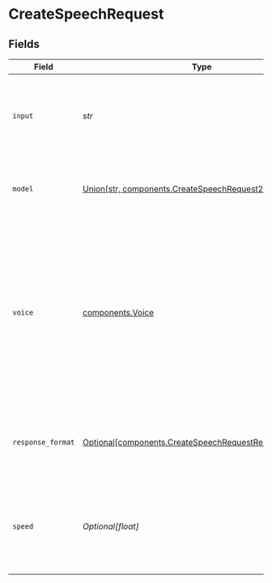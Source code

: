 # CreateSpeechRequest


## Fields

| Field                                                                                                                                                                                                                                    | Type                                                                                                                                                                                                                                     | Required                                                                                                                                                                                                                                 | Description                                                                                                                                                                                                                              |
| ---------------------------------------------------------------------------------------------------------------------------------------------------------------------------------------------------------------------------------------- | ---------------------------------------------------------------------------------------------------------------------------------------------------------------------------------------------------------------------------------------- | ---------------------------------------------------------------------------------------------------------------------------------------------------------------------------------------------------------------------------------------- | ---------------------------------------------------------------------------------------------------------------------------------------------------------------------------------------------------------------------------------------- |
| `input`                                                                                                                                                                                                                                  | *str*                                                                                                                                                                                                                                    | :heavy_check_mark:                                                                                                                                                                                                                       | The text to generate audio for. The maximum length is 4096 characters.                                                                                                                                                                   |
| `model`                                                                                                                                                                                                                                  | [Union[str, components.CreateSpeechRequest2]](../../models/components/createspeechrequestmodel.md)                                                                                                                                       | :heavy_check_mark:                                                                                                                                                                                                                       | One of the available [TTS models](/docs/models/tts): `tts-1` or `tts-1-hd`<br/>                                                                                                                                                          |
| `voice`                                                                                                                                                                                                                                  | [components.Voice](../../models/components/voice.md)                                                                                                                                                                                     | :heavy_check_mark:                                                                                                                                                                                                                       | The voice to use when generating the audio. Supported voices are `alloy`, `echo`, `fable`, `onyx`, `nova`, and `shimmer`. Previews of the voices are available in the [Text to speech guide](/docs/guides/text-to-speech/voice-options). |
| `response_format`                                                                                                                                                                                                                        | [Optional[components.CreateSpeechRequestResponseFormat]](../../models/components/createspeechrequestresponseformat.md)                                                                                                                   | :heavy_minus_sign:                                                                                                                                                                                                                       | The format to audio in. Supported formats are `mp3`, `opus`, `aac`, and `flac`.                                                                                                                                                          |
| `speed`                                                                                                                                                                                                                                  | *Optional[float]*                                                                                                                                                                                                                        | :heavy_minus_sign:                                                                                                                                                                                                                       | The speed of the generated audio. Select a value from `0.25` to `4.0`. `1.0` is the default.                                                                                                                                             |